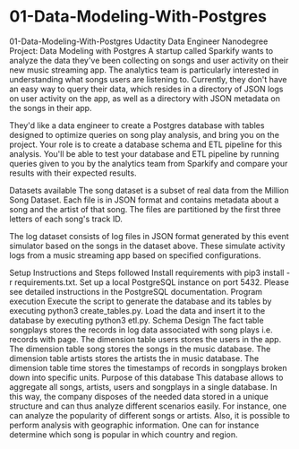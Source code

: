 # 01-Data-Modeling-With-Postgres
01-Data-Modeling-With-Postgres
Udactity Data Engineer Nanodegree Project: Data Modeling with Postgres
A startup called Sparkify wants to analyze the data they've been collecting on songs and user activity on their new music streaming app. The analytics team is particularly interested in understanding what songs users are listening to. Currently, they don't have an easy way to query their data, which resides in a directory of JSON logs on user activity on the app, as well as a directory with JSON metadata on the songs in their app.

They'd like a data engineer to create a Postgres database with tables designed to optimize queries on song play analysis, and bring you on the project. Your role is to create a database schema and ETL pipeline for this analysis. You'll be able to test your database and ETL pipeline by running queries given to you by the analytics team from Sparkify and compare your results with their expected results.

Datasets available
The song dataset is a subset of real data from the Million Song Dataset. Each file is in JSON format and contains metadata about a song and the artist of that song. The files are partitioned by the first three letters of each song's track ID.

The log dataset consists of log files in JSON format generated by this event simulator based on the songs in the dataset above. These simulate activity logs from a music streaming app based on specified configurations.

Setup Instructions and Steps followed
Install requirements with pip3 install -r requirements.txt.
Set up a local PostgreSQL instance on port 5432. Please see detailed instructions in the PostgreSQL documentation.
Program execution
Execute the script to generate the database and its tables by executing python3 create_tables.py.
Load the data and insert it to the database by executing python3 etl.py.
Schema Design
The fact table songplays stores the records in log data associated with song plays i.e. records with page.
The dimension table users stores the users in the app.
The dimension table song stores the songs in the music database.
The dimension table artists stores the artists the in music database.
The dimension table time stores the timestamps of records in songplays broken down into specific units.
Purpose of this database
This database allows to aggregate all songs, artists, users and songplays in a single database. In this way, the company disposes of the needed data stored in a unique structure and can thus analyze different scenarios easily. For instance, one can analyze the popularity of different songs or artists. Also, it is possible to perform analysis with geographic information. One can for instance determine which song is popular in which country and region.
